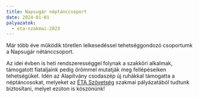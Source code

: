 ```yaml
---
title: Napsugár néptánccsoport
date: 2024-01-01
palyazatok:
  - eta-szakmai-2023
---
```

Már több éve működik töretlen lelkesedéssel tehetséggondozó csoportumk a Napsugár nétánccsoport.

<!--more-->

Az idei évben is heti rendszerességgel folynak a szakköri alkalmak, támogatott fiataljaink pedig örömmel mutatják meg fellépéseiken tehetségüket. Idén az Alapítvány csodaszép új ruhákkal támogatta a néptáncosokat, melyeket az [ÉTA Szövetség](https://www.eta-szov.hu) szakmai pályázatából tudtunk biztosítani, melyet ezúton is köszönünk!
